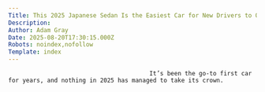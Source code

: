 ```yaml
---
Title: This 2025 Japanese Sedan Is the Easiest Car for New Drivers to Own
Description: 
Author: Adam Gray
Date: 2025-08-20T17:30:15.000Z
Robots: noindex,nofollow
Template: index
---
```


                                            It’s been the go-to first car for years, and nothing in 2025 has managed to take its crown.
                                        